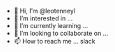 - 👋 Hi, I’m @leotenneyl
- 👀 I’m interested in ...
- 🌱 I’m currently learning ...
- 💞️ I’m looking to collaborate on ...
- 📫 How to reach me ...
slack
<!---
leotenneyl/leotenneyl is a ✨ special ✨ repository because its `README.md` (this file) appears on your GitHub profile.
You can click the Preview link to take a look at your changes.
--->

